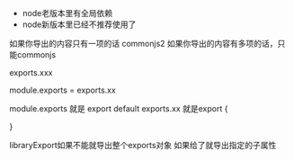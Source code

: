 - node老版本里有全局依赖
- node新版本里已经不推荐使用了


如果你导出的内容只有一项的话 commonjs2
如果你导出的内容有多项的话，只能commonjs

exports.xxx

module.exports = 
exports.xx


module.exports 就是 export default
exports.xx 就是export {
    
}

libraryExport如果不能就导出整个exports对象
如果给了就导出指定的子属性
